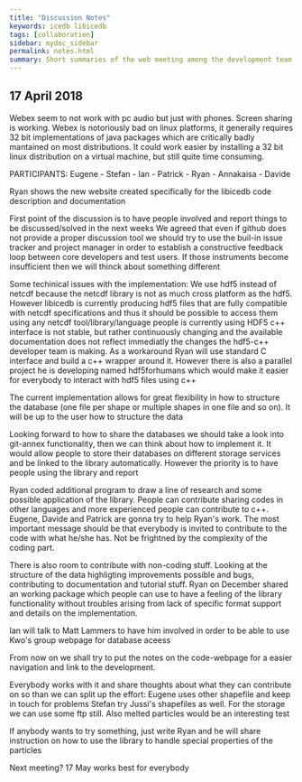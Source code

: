 ```yaml
---
title: "Discussion Notes"
keywords: icedb libicedb
tags: [collaboration]
sidebar: mydoc_sidebar
permalink: notes.html
summary: Short summaries of the web meeting among the development team
---
```


## 17 April 2018
Webex seem to not work with pc audio but just with phones. Screen sharing is working. Webex is notoriously bad on linux platforms, it generally requires 32 bit implementations of java packages which are critically badly mantained on most distributions. It could work easier by installing a 32 bit linux distribution on a virtual machine, but still quite time consuming. 

PARTICIPANTS: Eugene - Stefan - Ian - Patrick - Ryan - Annakaisa - Davide

Ryan shows the new website created specifically for the libicedb code description and documentation

First point of the discussion is to have people involved and report things to be discussed/solved in the next weeks
We agreed that even if github does not provide a proper discussion tool we should try to use the buil-in issue tracker and project manager in order to establish a constructive feedback loop between core developers and test users. If those instruments become insufficient then we will thinck about something different

Some techinical issues with the implementation:
We use hdf5 instead of netcdf because the netcdf library is not as much cross platform as the hdf5. However libicedb is currently producing hdf5 files that are fully compatible with netcdf specifications and thus it should be possible to access them using any netcdf tool/library/language people is currently using
HDF5 c++ interface is not stable, but rather continuously changing and the available documentation does not reflect immediatly the changes the hdf5-c++ developer team is making. As a workaround Ryan will use standard C interface and build a c++ wrapper around it. However there is also a parallel project he is developing named hdf5forhumans which would make it easier for everybody to interact with hdf5 files using c++

The current implementation allows for great flexibility in how to structure the database (one file per shape or multiple shapes in one file and so on). It will be up to the user how to structure the data

Looking forward to how to share the databases we should take a look into git-annex functionality, then we can think about how to implement it. It would allow people to store their databases on different storage services and be linked to the library automatically.
However the priority is to have people using the library and report

Ryan coded additional program to draw a line of research and some possible application of the library. People can contribute sharing codes in other languages and more experienced people can contribute to c++. Eugene, Davide and Patrick are gonna try to help Ryan's work. The most important message should be that everybody is invited to contribute to the code with what he/she has. Not be frightned by the complexity of the coding part.

There is also room to contribute with non-coding stuff. Looking at the structure of the data highligting improvements possible and bugs, contributing to documentation and tutorial stuff. Ryan on December shared an working package which people can use to have a feeling of the library functionality without troubles arising from lack of specific format support and details on the implementation.

Ian will talk to Matt Lammers to have him involved in order to be able to use Kwo's group webpage for database aceess

From now on we shall try to put the notes on the code-webpage for a easier navigation and link to the development.

Everybody works with it and share thoughts about what they can contribute on so than we can split up the effort:
Eugene uses other shapefile and keep in touch for problems
Stefan try Jussi's shapefiles as well. For the storage we can use some ftp still. Also melted particles would be an interesting test

If anybody wants to try something, just write Ryan and he will share instruction on how to use the library to handle special properties of the particles

Next meeting? 17 May works best for everybody 
